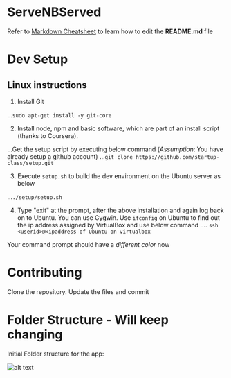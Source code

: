 ServeNBServed
=============
Refer to [Markdown Cheatsheet](https://github.com/adam-p/markdown-here/wiki/Markdown-Cheatsheet) to learn how to edit the **README.md** file

Dev Setup
=========

Linux instructions
------------------
1. Install Git

...`sudo apt-get install -y git-core` 

2. Install node, npm and basic software, which are part of an install script (thanks to Coursera).

...Get the setup script by executing below command (*Assumption*: You have already setup a github account)
...`git clone https://github.com/startup-class/setup.git`

3. Execute `setup.sh` to build the dev environment on the Ubuntu server as below

...`./setup/setup.sh`

4. Type "exit" at the prompt, after the above installation and again log back on to Ubuntu.  You can use Cygwin. Use `ifconfig` on Ubuntu to find out the ip address assigned by VirtualBox and use below command
.... `ssh <userid>@<ipaddress of Ubuntu on virtualbox`


Your command prompt should have a *different color* now 

Contributing
============
Clone the repository. Update the files and commit 


Folder Structure - Will keep changing
=====================================
Initial Folder structure for the app:

![alt text][FolderStruct]

[FolderStruct]: https://github.com/VinayB/ServeNBServed/tree/master/myapp/public/dist/image/FolderStruct.PNG "Initial Folder Structure"		